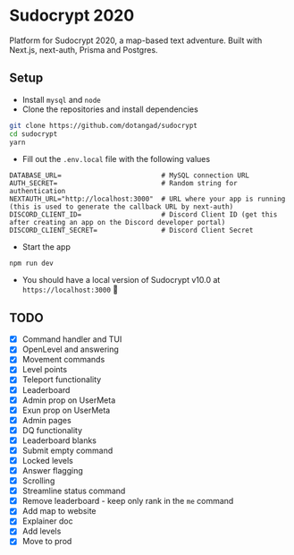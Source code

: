 # Sudocrypt 2020

Platform for Sudocrypt 2020, a map-based text adventure. Built with Next.js,
next-auth, Prisma and Postgres.

## Setup
- Install `mysql` and `node`
- Clone the repositories and install dependencies
```sh
git clone https://github.com/dotangad/sudocrypt
cd sudocrypt
yarn
```
- Fill out the `.env.local` file with the following values
```
DATABASE_URL=                         # MySQL connection URL
AUTH_SECRET=                          # Random string for authentication
NEXTAUTH_URL="http://localhost:3000"  # URL where your app is running (this is used to generate the callback URL by next-auth)
DISCORD_CLIENT_ID=                    # Discord Client ID (get this after creating an app on the Discord developer portal)
DISCORD_CLIENT_SECRET=                # Discord Client Secret
```
- Start the app
```
npm run dev
```
- You should have a local version of Sudocrypt v10.0 at `https://localhost:3000` 🎉

## TODO
- [x] Command handler and TUI
- [x] OpenLevel and answering
- [x] Movement commands
- [x] Level points
- [x] Teleport functionality
- [x] Leaderboard
- [x] Admin prop on UserMeta
- [x] Exun prop on UserMeta
- [x] Admin pages
- [x] DQ functionality
- [x] Leaderboard blanks
- [x] Submit empty command
- [x] Locked levels
- [x] Answer flagging
- [x] Scrolling
- [x] Streamline status command
- [x] Remove leaderboard - keep only rank in the `me` command
- [x] Add map to website
- [x] Explainer doc
- [x] Add levels
- [x] Move to prod
